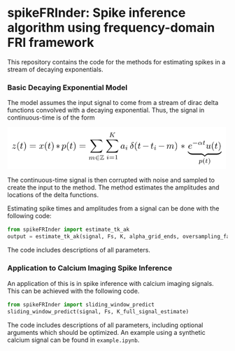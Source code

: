 # spikeFRInder: Spike inference algorithm using frequency-domain FRI framework

This repository contains the code for the methods for estimating spikes in a stream of decaying exponentials.

### Basic Decaying Exponential Model

The model assumes the input signal to come from a stream of dirac delta functions convolved with a decaying exponential. Thus, the signal in continuous-time is of the form

<img src="figures/model_form.png" alt="model form" width="500">

The continuous-time signal is then corrupted with noise and sampled to create the input to the method. The method estimates the amplitudes and locations of the delta functions.

Estimating spike times and amplitudes from a signal can be done with the following code:

```python
from spikeFRInder import estimate_tk_ak
output = estimate_tk_ak(signal, Fs, K, alpha_grid_ends, oversampling_factor)
```

The code includes descriptions of all parameters.

### Application to Calcium Imaging Spike Inference

An application of this is in spike inference with calcium imaging signals. This can be achieved with the following code.

```python
from spikeFRInder import sliding_window_predict
sliding_window_predict(signal, Fs, K_full_signal_estimate)
```

The code includes descriptions of all parameters, including optional arguments which should be optimized. An example using a synthetic calcium signal can be found in `example.ipynb`.
